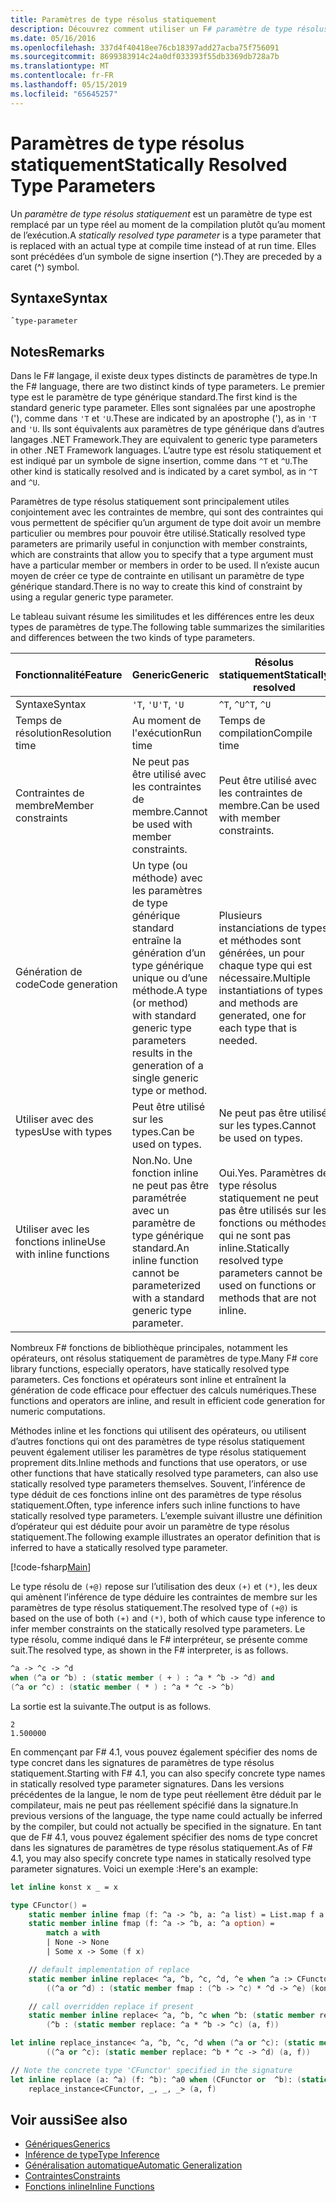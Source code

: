 ```yaml
---
title: Paramètres de type résolus statiquement
description: Découvrez comment utiliser un F# paramètre de type résolus statiquement, qui est remplacé par un type réel au moment de la compilation plutôt qu’au moment de l’exécution.
ms.date: 05/16/2016
ms.openlocfilehash: 337d4f40418ee76cb18397add27acba75f756091
ms.sourcegitcommit: 8699383914c24a0df033393f55db3369db728a7b
ms.translationtype: MT
ms.contentlocale: fr-FR
ms.lasthandoff: 05/15/2019
ms.locfileid: "65645257"
---
```

# <a name="statically-resolved-type-parameters"></a><span data-ttu-id="6cd79-103">Paramètres de type résolus statiquement</span><span class="sxs-lookup"><span data-stu-id="6cd79-103">Statically Resolved Type Parameters</span></span>

<span data-ttu-id="6cd79-104">Un *paramètre de type résolus statiquement* est un paramètre de type est remplacé par un type réel au moment de la compilation plutôt qu’au moment de l’exécution.</span><span class="sxs-lookup"><span data-stu-id="6cd79-104">A *statically resolved type parameter* is a type parameter that is replaced with an actual type at compile time instead of at run time.</span></span> <span data-ttu-id="6cd79-105">Elles sont précédées d’un symbole de signe insertion (^).</span><span class="sxs-lookup"><span data-stu-id="6cd79-105">They are preceded by a caret (^) symbol.</span></span>

## <a name="syntax"></a><span data-ttu-id="6cd79-106">Syntaxe</span><span class="sxs-lookup"><span data-stu-id="6cd79-106">Syntax</span></span>

```
ˆtype-parameter
```

## <a name="remarks"></a><span data-ttu-id="6cd79-107">Notes</span><span class="sxs-lookup"><span data-stu-id="6cd79-107">Remarks</span></span>

<span data-ttu-id="6cd79-108">Dans le F# langage, il existe deux types distincts de paramètres de type.</span><span class="sxs-lookup"><span data-stu-id="6cd79-108">In the F# language, there are two distinct kinds of type parameters.</span></span> <span data-ttu-id="6cd79-109">Le premier type est le paramètre de type générique standard.</span><span class="sxs-lookup"><span data-stu-id="6cd79-109">The first kind is the standard generic type parameter.</span></span> <span data-ttu-id="6cd79-110">Elles sont signalées par une apostrophe ('), comme dans `'T` et `'U`.</span><span class="sxs-lookup"><span data-stu-id="6cd79-110">These are indicated by an apostrophe ('), as in `'T` and `'U`.</span></span> <span data-ttu-id="6cd79-111">Ils sont équivalents aux paramètres de type générique dans d’autres langages .NET Framework.</span><span class="sxs-lookup"><span data-stu-id="6cd79-111">They are equivalent to generic type parameters in other .NET Framework languages.</span></span> <span data-ttu-id="6cd79-112">L’autre type est résolu statiquement et est indiqué par un symbole de signe insertion, comme dans `^T` et `^U`.</span><span class="sxs-lookup"><span data-stu-id="6cd79-112">The other kind is statically resolved and is indicated by a caret symbol, as in `^T` and `^U`.</span></span>

<span data-ttu-id="6cd79-113">Paramètres de type résolus statiquement sont principalement utiles conjointement avec les contraintes de membre, qui sont des contraintes qui vous permettent de spécifier qu’un argument de type doit avoir un membre particulier ou membres pour pouvoir être utilisé.</span><span class="sxs-lookup"><span data-stu-id="6cd79-113">Statically resolved type parameters are primarily useful in conjunction with member constraints, which are constraints that allow you to specify that a type argument must have a particular member or members in order to be used.</span></span> <span data-ttu-id="6cd79-114">Il n’existe aucun moyen de créer ce type de contrainte en utilisant un paramètre de type générique standard.</span><span class="sxs-lookup"><span data-stu-id="6cd79-114">There is no way to create this kind of constraint by using a regular generic type parameter.</span></span>

<span data-ttu-id="6cd79-115">Le tableau suivant résume les similitudes et les différences entre les deux types de paramètres de type.</span><span class="sxs-lookup"><span data-stu-id="6cd79-115">The following table summarizes the similarities and differences between the two kinds of type parameters.</span></span>

|<span data-ttu-id="6cd79-116">Fonctionnalité</span><span class="sxs-lookup"><span data-stu-id="6cd79-116">Feature</span></span>|<span data-ttu-id="6cd79-117">Generic</span><span class="sxs-lookup"><span data-stu-id="6cd79-117">Generic</span></span>|<span data-ttu-id="6cd79-118">Résolus statiquement</span><span class="sxs-lookup"><span data-stu-id="6cd79-118">Statically resolved</span></span>|
|-------|-------|-------------------|
|<span data-ttu-id="6cd79-119">Syntaxe</span><span class="sxs-lookup"><span data-stu-id="6cd79-119">Syntax</span></span>|<span data-ttu-id="6cd79-120">`'T`, `'U`</span><span class="sxs-lookup"><span data-stu-id="6cd79-120">`'T`, `'U`</span></span>|<span data-ttu-id="6cd79-121">`^T`, `^U`</span><span class="sxs-lookup"><span data-stu-id="6cd79-121">`^T`, `^U`</span></span>|
|<span data-ttu-id="6cd79-122">Temps de résolution</span><span class="sxs-lookup"><span data-stu-id="6cd79-122">Resolution time</span></span>|<span data-ttu-id="6cd79-123">Au moment de l'exécution</span><span class="sxs-lookup"><span data-stu-id="6cd79-123">Run time</span></span>|<span data-ttu-id="6cd79-124">Temps de compilation</span><span class="sxs-lookup"><span data-stu-id="6cd79-124">Compile time</span></span>|
|<span data-ttu-id="6cd79-125">Contraintes de membre</span><span class="sxs-lookup"><span data-stu-id="6cd79-125">Member constraints</span></span>|<span data-ttu-id="6cd79-126">Ne peut pas être utilisé avec les contraintes de membre.</span><span class="sxs-lookup"><span data-stu-id="6cd79-126">Cannot be used with member constraints.</span></span>|<span data-ttu-id="6cd79-127">Peut être utilisé avec les contraintes de membre.</span><span class="sxs-lookup"><span data-stu-id="6cd79-127">Can be used with member constraints.</span></span>|
|<span data-ttu-id="6cd79-128">Génération de code</span><span class="sxs-lookup"><span data-stu-id="6cd79-128">Code generation</span></span>|<span data-ttu-id="6cd79-129">Un type (ou méthode) avec les paramètres de type générique standard entraîne la génération d’un type générique unique ou d’une méthode.</span><span class="sxs-lookup"><span data-stu-id="6cd79-129">A type (or method) with standard generic type parameters results in the generation of a single generic type or method.</span></span>|<span data-ttu-id="6cd79-130">Plusieurs instanciations de types et méthodes sont générées, un pour chaque type qui est nécessaire.</span><span class="sxs-lookup"><span data-stu-id="6cd79-130">Multiple instantiations of types and methods are generated, one for each type that is needed.</span></span>|
|<span data-ttu-id="6cd79-131">Utiliser avec des types</span><span class="sxs-lookup"><span data-stu-id="6cd79-131">Use with types</span></span>|<span data-ttu-id="6cd79-132">Peut être utilisé sur les types.</span><span class="sxs-lookup"><span data-stu-id="6cd79-132">Can be used on types.</span></span>|<span data-ttu-id="6cd79-133">Ne peut pas être utilisé sur les types.</span><span class="sxs-lookup"><span data-stu-id="6cd79-133">Cannot be used on types.</span></span>|
|<span data-ttu-id="6cd79-134">Utiliser avec les fonctions inline</span><span class="sxs-lookup"><span data-stu-id="6cd79-134">Use with inline functions</span></span>|<span data-ttu-id="6cd79-135">Non.</span><span class="sxs-lookup"><span data-stu-id="6cd79-135">No.</span></span> <span data-ttu-id="6cd79-136">Une fonction inline ne peut pas être paramétrée avec un paramètre de type générique standard.</span><span class="sxs-lookup"><span data-stu-id="6cd79-136">An inline function cannot be parameterized with a standard generic type parameter.</span></span>|<span data-ttu-id="6cd79-137">Oui.</span><span class="sxs-lookup"><span data-stu-id="6cd79-137">Yes.</span></span> <span data-ttu-id="6cd79-138">Paramètres de type résolus statiquement ne peut pas être utilisés sur les fonctions ou méthodes qui ne sont pas inline.</span><span class="sxs-lookup"><span data-stu-id="6cd79-138">Statically resolved type parameters cannot be used on functions or methods that are not inline.</span></span>|

<span data-ttu-id="6cd79-139">Nombreux F# fonctions de bibliothèque principales, notamment les opérateurs, ont résolus statiquement de paramètres de type.</span><span class="sxs-lookup"><span data-stu-id="6cd79-139">Many F# core library functions, especially operators, have statically resolved type parameters.</span></span> <span data-ttu-id="6cd79-140">Ces fonctions et opérateurs sont inline et entraînent la génération de code efficace pour effectuer des calculs numériques.</span><span class="sxs-lookup"><span data-stu-id="6cd79-140">These functions and operators are inline, and result in efficient code generation for numeric computations.</span></span>

<span data-ttu-id="6cd79-141">Méthodes inline et les fonctions qui utilisent des opérateurs, ou utilisent d’autres fonctions qui ont des paramètres de type résolus statiquement peuvent également utiliser les paramètres de type résolus statiquement proprement dits.</span><span class="sxs-lookup"><span data-stu-id="6cd79-141">Inline methods and functions that use operators, or use other functions that have statically resolved type parameters, can also use statically resolved type parameters themselves.</span></span> <span data-ttu-id="6cd79-142">Souvent, l’inférence de type déduit de ces fonctions inline ont des paramètres de type résolus statiquement.</span><span class="sxs-lookup"><span data-stu-id="6cd79-142">Often, type inference infers such inline functions to have statically resolved type parameters.</span></span> <span data-ttu-id="6cd79-143">L’exemple suivant illustre une définition d’opérateur qui est déduite pour avoir un paramètre de type résolus statiquement.</span><span class="sxs-lookup"><span data-stu-id="6cd79-143">The following example illustrates an operator definition that is inferred to have a statically resolved type parameter.</span></span>

[!code-fsharp[Main](../../../../samples/snippets/fsharp/lang-ref-3/snippet401.fs)]

<span data-ttu-id="6cd79-144">Le type résolu de `(+@)` repose sur l’utilisation des deux `(+)` et `(*)`, les deux qui amènent l’inférence de type déduire les contraintes de membre sur les paramètres de type résolus statiquement.</span><span class="sxs-lookup"><span data-stu-id="6cd79-144">The resolved type of `(+@)` is based on the use of both `(+)` and `(*)`, both of which cause type inference to infer member constraints on the statically resolved type parameters.</span></span> <span data-ttu-id="6cd79-145">Le type résolu, comme indiqué dans le F# interpréteur, se présente comme suit.</span><span class="sxs-lookup"><span data-stu-id="6cd79-145">The resolved type, as shown in the F# interpreter, is as follows.</span></span>

```fsharp
^a -> ^c -> ^d
when (^a or ^b) : (static member ( + ) : ^a * ^b -> ^d) and
(^a or ^c) : (static member ( * ) : ^a * ^c -> ^b)
```

<span data-ttu-id="6cd79-146">La sortie est la suivante.</span><span class="sxs-lookup"><span data-stu-id="6cd79-146">The output is as follows.</span></span>

```
2
1.500000
```

<span data-ttu-id="6cd79-147">En commençant par F# 4.1, vous pouvez également spécifier des noms de type concret dans les signatures de paramètres de type résolus statiquement.</span><span class="sxs-lookup"><span data-stu-id="6cd79-147">Starting with F# 4.1, you can also specify concrete type names in statically resolved type parameter signatures.</span></span>  <span data-ttu-id="6cd79-148">Dans les versions précédentes de la langue, le nom de type peut réellement être déduit par le compilateur, mais ne peut pas réellement spécifié dans la signature.</span><span class="sxs-lookup"><span data-stu-id="6cd79-148">In previous versions of the language, the type name could actually be inferred by the compiler, but could not actually be specified in the signature.</span></span>  <span data-ttu-id="6cd79-149">En tant que de F# 4.1, vous pouvez également spécifier des noms de type concret dans les signatures de paramètres de type résolus statiquement.</span><span class="sxs-lookup"><span data-stu-id="6cd79-149">As of F# 4.1, you may also specify concrete type names in statically resolved type parameter signatures.</span></span> <span data-ttu-id="6cd79-150">Voici un exemple :</span><span class="sxs-lookup"><span data-stu-id="6cd79-150">Here's an example:</span></span>

```fsharp
let inline konst x _ = x

type CFunctor() = 
    static member inline fmap (f: ^a -> ^b, a: ^a list) = List.map f a
    static member inline fmap (f: ^a -> ^b, a: ^a option) =
        match a with
        | None -> None
        | Some x -> Some (f x)

    // default implementation of replace
    static member inline replace< ^a, ^b, ^c, ^d, ^e when ^a :> CFunctor and (^a or ^d): (static member fmap: (^b -> ^c) * ^d -> ^e) > (a, f) =
        ((^a or ^d) : (static member fmap : (^b -> ^c) * ^d -> ^e) (konst a, f))

    // call overridden replace if present
    static member inline replace< ^a, ^b, ^c when ^b: (static member replace: ^a * ^b -> ^c)>(a: ^a, f: ^b) =
        (^b : (static member replace: ^a * ^b -> ^c) (a, f))

let inline replace_instance< ^a, ^b, ^c, ^d when (^a or ^c): (static member replace: ^b * ^c -> ^d)> (a: ^b, f: ^c) =
        ((^a or ^c): (static member replace: ^b * ^c -> ^d) (a, f))

// Note the concrete type 'CFunctor' specified in the signature
let inline replace (a: ^a) (f: ^b): ^a0 when (CFunctor or  ^b): (static member replace: ^a *  ^b ->  ^a0) =
    replace_instance<CFunctor, _, _, _> (a, f)
```

## <a name="see-also"></a><span data-ttu-id="6cd79-151">Voir aussi</span><span class="sxs-lookup"><span data-stu-id="6cd79-151">See also</span></span>

- [<span data-ttu-id="6cd79-152">Génériques</span><span class="sxs-lookup"><span data-stu-id="6cd79-152">Generics</span></span>](index.md)
- [<span data-ttu-id="6cd79-153">Inférence de type</span><span class="sxs-lookup"><span data-stu-id="6cd79-153">Type Inference</span></span>](../type-inference.md)
- [<span data-ttu-id="6cd79-154">Généralisation automatique</span><span class="sxs-lookup"><span data-stu-id="6cd79-154">Automatic Generalization</span></span>](automatic-generalization.md)
- [<span data-ttu-id="6cd79-155">Contraintes</span><span class="sxs-lookup"><span data-stu-id="6cd79-155">Constraints</span></span>](constraints.md)
- [<span data-ttu-id="6cd79-156">Fonctions inline</span><span class="sxs-lookup"><span data-stu-id="6cd79-156">Inline Functions</span></span>](../functions/inline-functions.md)
